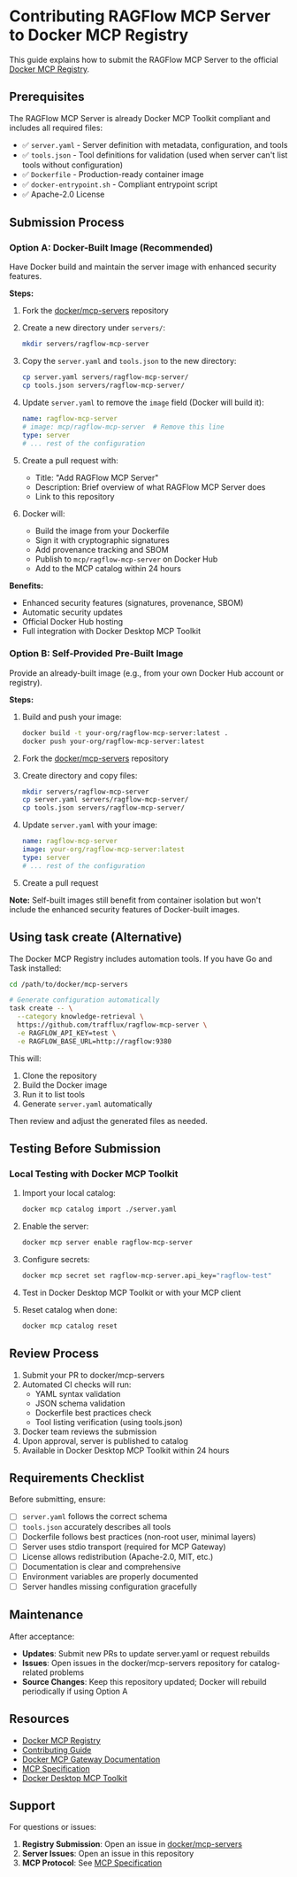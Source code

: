 # Contributing RAGFlow MCP Server to Docker MCP Registry

This guide explains how to submit the RAGFlow MCP Server to the official [Docker MCP Registry](https://github.com/docker/mcp-servers).

## Prerequisites

The RAGFlow MCP Server is already Docker MCP Toolkit compliant and includes all required files:

- ✅ `server.yaml` - Server definition with metadata, configuration, and tools
- ✅ `tools.json` - Tool definitions for validation (used when server can't list tools without configuration)
- ✅ `Dockerfile` - Production-ready container image
- ✅ `docker-entrypoint.sh` - Compliant entrypoint script
- ✅ Apache-2.0 License

## Submission Process

### Option A: Docker-Built Image (Recommended)

Have Docker build and maintain the server image with enhanced security features.

**Steps:**

1. Fork the [docker/mcp-servers](https://github.com/docker/mcp-servers) repository

2. Create a new directory under `servers/`:
   ```bash
   mkdir servers/ragflow-mcp-server
   ```

3. Copy the `server.yaml` and `tools.json` to the new directory:
   ```bash
   cp server.yaml servers/ragflow-mcp-server/
   cp tools.json servers/ragflow-mcp-server/
   ```

4. Update `server.yaml` to remove the `image` field (Docker will build it):
   ```yaml
   name: ragflow-mcp-server
   # image: mcp/ragflow-mcp-server  # Remove this line
   type: server
   # ... rest of the configuration
   ```

5. Create a pull request with:
   - Title: "Add RAGFlow MCP Server"
   - Description: Brief overview of what RAGFlow MCP Server does
   - Link to this repository

6. Docker will:
   - Build the image from your Dockerfile
   - Sign it with cryptographic signatures
   - Add provenance tracking and SBOM
   - Publish to `mcp/ragflow-mcp-server` on Docker Hub
   - Add to the MCP catalog within 24 hours

**Benefits:**
- Enhanced security features (signatures, provenance, SBOM)
- Automatic security updates
- Official Docker Hub hosting
- Full integration with Docker Desktop MCP Toolkit

### Option B: Self-Provided Pre-Built Image

Provide an already-built image (e.g., from your own Docker Hub account or registry).

**Steps:**

1. Build and push your image:
   ```bash
   docker build -t your-org/ragflow-mcp-server:latest .
   docker push your-org/ragflow-mcp-server:latest
   ```

2. Fork the [docker/mcp-servers](https://github.com/docker/mcp-servers) repository

3. Create directory and copy files:
   ```bash
   mkdir servers/ragflow-mcp-server
   cp server.yaml servers/ragflow-mcp-server/
   cp tools.json servers/ragflow-mcp-server/
   ```

4. Update `server.yaml` with your image:
   ```yaml
   name: ragflow-mcp-server
   image: your-org/ragflow-mcp-server:latest
   type: server
   # ... rest of the configuration
   ```

5. Create a pull request

**Note:** Self-built images still benefit from container isolation but won't include the enhanced security features of Docker-built images.

## Using task create (Alternative)

The Docker MCP Registry includes automation tools. If you have Go and Task installed:

```bash
cd /path/to/docker/mcp-servers

# Generate configuration automatically
task create -- \
  --category knowledge-retrieval \
  https://github.com/trafflux/ragflow-mcp-server \
  -e RAGFLOW_API_KEY=test \
  -e RAGFLOW_BASE_URL=http://ragflow:9380
```

This will:
1. Clone the repository
2. Build the Docker image
3. Run it to list tools
4. Generate `server.yaml` automatically

Then review and adjust the generated files as needed.

## Testing Before Submission

### Local Testing with Docker MCP Toolkit

1. Import your local catalog:
   ```bash
   docker mcp catalog import ./server.yaml
   ```

2. Enable the server:
   ```bash
   docker mcp server enable ragflow-mcp-server
   ```

3. Configure secrets:
   ```bash
   docker mcp secret set ragflow-mcp-server.api_key="ragflow-test"
   ```

4. Test in Docker Desktop MCP Toolkit or with your MCP client

5. Reset catalog when done:
   ```bash
   docker mcp catalog reset
   ```

## Review Process

1. Submit your PR to docker/mcp-servers
2. Automated CI checks will run:
   - YAML syntax validation
   - JSON schema validation
   - Dockerfile best practices check
   - Tool listing verification (using tools.json)
3. Docker team reviews the submission
4. Upon approval, server is published to catalog
5. Available in Docker Desktop MCP Toolkit within 24 hours

## Requirements Checklist

Before submitting, ensure:

- [ ] `server.yaml` follows the correct schema
- [ ] `tools.json` accurately describes all tools
- [ ] Dockerfile follows best practices (non-root user, minimal layers)
- [ ] Server uses stdio transport (required for MCP Gateway)
- [ ] License allows redistribution (Apache-2.0, MIT, etc.)
- [ ] Documentation is clear and comprehensive
- [ ] Environment variables are properly documented
- [ ] Server handles missing configuration gracefully

## Maintenance

After acceptance:

- **Updates**: Submit new PRs to update server.yaml or request rebuilds
- **Issues**: Open issues in the docker/mcp-servers repository for catalog-related problems
- **Source Changes**: Keep this repository updated; Docker will rebuild periodically if using Option A

## Resources

- [Docker MCP Registry](https://github.com/docker/mcp-servers)
- [Contributing Guide](https://github.com/docker/mcp-servers/blob/main/CONTRIBUTING.md)
- [Docker MCP Gateway Documentation](https://github.com/theNetworkChuck/docker-mcp-tutorial/blob/main/docs/docker-gateway.md)
- [MCP Specification](https://modelcontextprotocol.io/)
- [Docker Desktop MCP Toolkit](https://docs.docker.com/mcp/)

## Support

For questions or issues:

1. **Registry Submission**: Open an issue in [docker/mcp-servers](https://github.com/docker/mcp-servers)
2. **Server Issues**: Open an issue in this repository
3. **MCP Protocol**: See [MCP Specification](https://modelcontextprotocol.io/)
